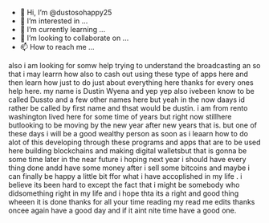 - 👋 Hi, I’m @dustosohappy25
- 👀 I’m interested in ...
- 🌱 I’m currently learning ...
- 💞️ I’m looking to collaborate on ...
- 📫 How to reach me ...

<!---
dustosohappy25/dustosohappy25 is a ✨ special ✨ repository because its `README.md` (this file) appears on your GitHub profile.
You can click the Preview link to take a look at your changes.
--->
also i am looking for somw help trying to understand the broadcasting an so that i may learrn how also to cash out using these type of apps here and then learn how just to do just about everything here thanks for every ones help here.
my name is Dustin Wyena and yep yep also ivebeen know to be called Dussto and a few other names here but yeah in the now daays id rather be called by first name and thsat would be dustin.
i am from rento washington lived here for some time of years but right now stillhere butlooking to be moving by the new year after new years that is.
but one of these days i will be a good wealthy person as soon as i leaarn how to do alot of this developing through these programs and apps that are to be used here building blockchains and making digital walletsbut that is gonna be some time later in the near future i hoping next year i should have every thing done andd have some money after i sell some bitcoins and maybe i can finally be happy a little bit ffor what i have accoplished in my life .
i believe its been hard to except the fact that i might be somebody who didsomething right in my life and i hope thta its a right and good thing wheeen it is done thanks for all your time reading my read me edits thanks oncee again have a good day and if it aint nite time have a good one.
